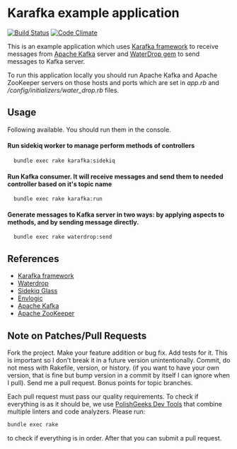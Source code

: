 # Karafka example application

[![Build Status](https://travis-ci.org/karafka/karafka-example-app.png)](https://travis-ci.org/karafka/karafka-example-app)
[![Code Climate](https://codeclimate.com/github/karafka/karafka-example-app/badges/gpa.svg)](https://codeclimate.com/github/karafka/karafka-example-app)

This is an example application which uses [Karafka framework](https://github.com/karafka/karafka
) to receive messages from [Apache Kafka](http://kafka.apache.org/) server and [WaterDrop gem](https://github.com/karafka/waterdrop) to send messages to Kafka server.

To run this application locally you should run Apache Kafka and Apache ZooKeeper servers on those hosts and ports which
are set in *app.rb* and */config/initializers/water_drop.rb* files.

## Usage

Following available. You should run them in the console.

#### Run sidekiq worker to manage perform methods of controllers
```
  bundle exec rake karafka:sidekiq
```
#### Run Kafka consumer. It will receive messages and send them to needed controller based on it's topic name
```
  bundle exec rake karafka:run
```

#### Generate messages to Kafka server in two ways: by applying aspects to methods, and by sending message directly.

```
  bundle exec rake waterdrop:send
```

## References

* [Karafka framework](https://github.com/karafka/karafka)
* [Waterdrop](https://github.com/karafka/waterdrop)
* [Sidekiq Glass](https://github.com/karafka/sidekiq-glass)
* [Envlogic](https://github.com/karafka/envlogic)
* [Apache Kafka](http://kafka.apache.org/)
* [Apache ZooKeeper](https://zookeeper.apache.org/)

## Note on Patches/Pull Requests

Fork the project.
Make your feature addition or bug fix.
Add tests for it. This is important so I don't break it in a future version unintentionally.
Commit, do not mess with Rakefile, version, or history. (if you want to have your own version, that is fine but bump version in a commit by itself I can ignore when I pull). Send me a pull request. Bonus points for topic branches.

Each pull request must pass our quality requirements. To check if everything is as it should be, we use [PolishGeeks Dev Tools](https://github.com/polishgeeks/polishgeeks-dev-tools) that combine multiple linters and code analyzers. Please run:

```bash
bundle exec rake
```

to check if everything is in order. After that you can submit a pull request.
